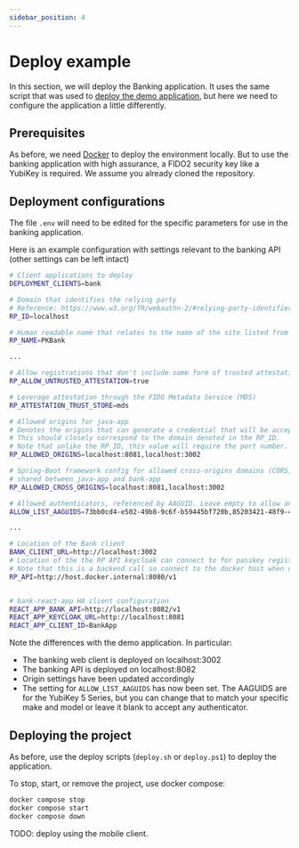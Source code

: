```yaml
---
sidebar_position: 4
---
```


# Deploy example

In this section, we will deploy the Banking application.
It uses the same script that was used to [deploy the demo application](/docs/deploy), but here we need to configure the application a little differently.

## Prerequisites

As before, we need [Docker](https://www.docker.com/) to deploy the environment locally.
But to use the banking application with high assurance, a FIDO2 security key like a YubiKey is required.
We assume you already cloned the repository.

## Deployment configurations

The file `.env` will need to be edited for the specific parameters for use in the banking application.

Here is an example configuration with settings relevant to the banking API (other settings can be left intact)

```bash
# Client applications to deploy
DEPLOYMENT_CLIENTS=bank

# Domain that identifies the relying party
# Reference: https://www.w3.org/TR/webauthn-2/#relying-party-identifier
RP_ID=localhost

# Human readable name that relates to the name of the site listed from the RP_ID
RP_NAME=PKBank

...

# Allow registrations that don't include some form of trusted attestation
RP_ALLOW_UNTRUSTED_ATTESTATION=true

# Leverage attestation through the FIDO Metadata Service (MDS)
RP_ATTESTATION_TRUST_STORE=mds

# Allowed origins for java-app
# Denotes the origins that can generate a credential that will be accepted by the relying party.
# This should closely correspond to the domain denoted in the RP_ID. 
# Note that unlike the RP_ID, this value will require the port number.
RP_ALLOWED_ORIGINS=localhost:8081,localhost:3002

# Spring-Boot framework config for allowed cross-origins domains (CORS)
# shared between java-app and bank-app
RP_ALLOWED_CROSS_ORIGINS=localhost:8081,localhost:3002

# Allowed authenticators, referenced by AAGUID. Leave empty to allow any authenticator
ALLOW_LIST_AAGUIDS=73bb0cd4-e502-49b8-9c6f-b59445bf720b,85203421-48f9-4355-9bc8-8a53846e5083,c1f9a0bc-1dd2-404a-b27f-8e29047a43fd

...

# Location of the Bank client
BANK_CLIENT_URL=http://localhost:3002
# Location of the the RP API keycloak can connect to for passkey registration/validation
# Note that this is a backend call so connect to the docker host when deploying on localhost
RP_API=http://host.docker.internal:8080/v1


# bank-react-app HA client configuration
REACT_APP_BANK_API=http://localhost:8082/v1
REACT_APP_KEYCLOAK_URL=http://localhost:8081
REACT_APP_CLIENT_ID=BankApp
```

Note the differences with the demo application. In particular:

- The banking web client is deployed on localhost:3002
- The banking API is deployed on localhost:8082
- Origin settings have been updated accordingly
- The setting for `ALLOW_LIST_AAGUIDS` has now been set. The AAGUIDS are for the YubiKey 5 Series, but you can change that to match your specific make and model or leave it blank to accept any authenticator.

## Deploying the project

As before, use the deploy scripts (`deploy.sh` or `deploy.ps1`) to deploy the application.

To stop, start, or remove the project, use docker compose:

```bash
docker compose stop
docker compose start
docker compose down
```

TODO: deploy using the mobile client.
